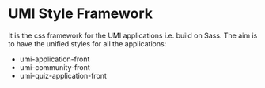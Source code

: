 # UMI Style Framework

It is the css framework for the UMI applications i.e. build on Sass. 
The aim is to have the unified styles for all the 
applications:

- umi-application-front
- umi-community-front
- umi-quiz-application-front

